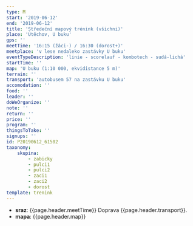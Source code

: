 ```yaml
---
type: M
start: '2019-06-12'
end: '2019-06-12'
title: 'Středeční mapový trénink (všichni)'
place: 'Útěchov, U buku'
gps: ''
meetTime: '16:15 (žáci-) / 16:30 (dorost+)'
meetplace: 'v lese nedaleko zastávky U buku'
eventTypeDescription: 'linie - scorelauf - kombotech - sudá-lichá'
startTime: ''
map: 'U buku (1:10 000, ekvidistance 5 m)'
terrain: ''
transport: 'autobusem 57 na zastávku U buku'
accomodation: ''
food: ''
leader: ''
doWeOrganize: ''
note: ''
return: ''
price: ''
program: ''
thingsToTake: ''
signups: ''
id: P20190612_61502
taxonomy:
    skupina:
        - zabicky
        - pulci1
        - pulci2
        - zaci1
        - zaci2
        - dorost
template: trenink
---
```

* **sraz**: {{page.header.meetTime}} Doprava {{page.header.transport}}.
* **mapa**: {{page.header.map}}
